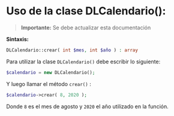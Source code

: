 # Uso de la clase DLCalendario():

> **Importante:** Se debe actualizar esta documentación


**Sintaxis:**

``` php
DLCalendario::crear( int $mes, int $año ) : array
```

Para utilizar la clase `DLCalendario()` debe escribir lo siguiente:

``` php
$calendario = new DLCalendario();
```

Y luego llamar el método `crear()` :

``` php
$calendario->crear( 8, 2020 );
```

Donde `8` es el mes de agosto y `2020` el año utilizado en la función.
